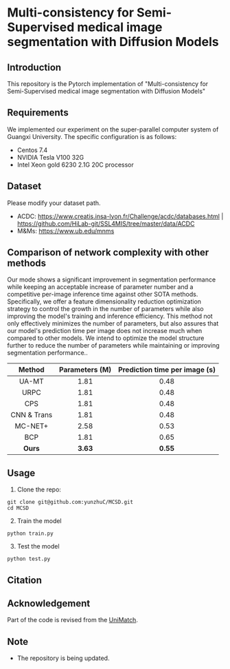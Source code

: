 # Multi-consistency for Semi-Supervised medical image segmentation with Diffusion Models

## Introduction
This repository is the Pytorch implementation of "Multi-consistency for Semi-Supervised medical image segmentation with Diffusion Models"

## Requirements
We implemented our experiment on the super-parallel computer system of Guangxi University. The specific configuration is as follows:
* Centos 7.4
* NVIDIA Tesla V100 32G
* Intel Xeon gold 6230 2.1G 20C processor


## Dataset
Please modify your dataset path.
* ACDC: 
https://www.creatis.insa-lyon.fr/Challenge/acdc/databases.html |
https://github.com/HiLab-git/SSL4MIS/tree/master/data/ACDC
* M&Ms: 
https://www.ub.edu/mnms

## Comparison of network complexity with other methods

Our mode shows a significant improvement in segmentation performance while keeping an acceptable increase of parameter number and a competitive per-image inference time against other SOTA methods. Specifically, we offer a feature dimensionality reduction optimization strategy to control the growth in the number of parameters while also improving the model's training and inference efficiency. This method not only effectively minimizes the number of parameters, but also assures that our model's prediction time per image does not increase much when compared to other models. We intend to optimize the model structure further to reduce the number of parameters while maintaining or improving segmentation performance..

| Method                      | Parameters (M) | Prediction time per image (s) |
| :-------------------------: | :-------: | :-------: |
| UA-MT                 | 1.81      | 0.48      | 
| URPC             | 1.81      | 0.48      | 
| CPS             | 1.81     | 0.48     |       
| CNN & Trans             | 1.81| 0.48|      
| MC-NET+             | 2.58      | 0.53      |    
| BCP                        | 1.81      | 0.65      | 
| **Ours**         | **3.63**  | **0.55**  |    

## Usage

1. Clone the repo:
```
git clone git@github.com:yunzhuC/MCSD.git
cd MCSD
```

2. Train the model
```
python train.py
```

3. Test the model
```
python test.py
```

## Citation

## Acknowledgement
Part of the code is revised from the [UniMatch](https://github.com/LiheYoung/UniMatch/tree/main).

## Note
* The repository is being updated.
